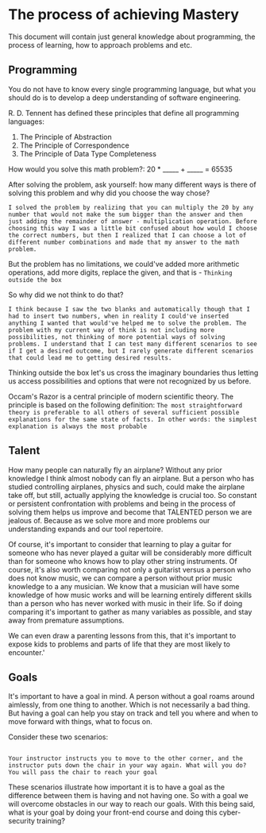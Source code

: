 # The process of achieving Mastery
This document will contain just general knowledge about programming, the process of learning, how to approach problems and etc.

## Programming
You do not have to know every single programming language, but what you should do is to develop a deep understanding of software engineering.

R. D. Tennent has defined these principles that define all programming languages:
1. The Principle of Abstraction
2. The Principle of Correspondence
3. The Principle of Data Type Completeness

How would you solve this math problem?:
20 * _____ + _____ = 65535

After solving the problem, ask yourself: how many different ways is there of solving this problem and why did you choose the way chose?

```
I solved the problem by realizing that you can multiply the 20 by any number that would not make the sum bigger than the answer and then just adding the remainder of answer - multiplication operation. Before choosing this way I was a little bit confused about how would I choose the correct numbers, but then I realized that I can choose a lot of different number combinations and made that my answer to the math problem.
```

But the problem has no limitations, we could've added more arithmetic operations, add more digits, replace the given, and that is - `Thinking outside the box`

So why did we not think to do that?

```
I think because I saw the two blanks and automatically though that I had to insert two numbers, when in reality I could've inserted anything I wanted that would've helped me to solve the problem. The problem with my current way of think is not including more possibilities, not thinking of more potential ways of solving problems. I understand that I can test many different scenarios to see if I get a desired outcome, but I rarely generate different scenarios that could lead me to getting desired results.  
```

Thinking outside the box let's us cross the imaginary boundaries thus letting us access possibilities and options that were not recognized by us before.

Occam's Razor is a central principle of modern scientific theory. The principle is based on the following definition:
`The most straightforward theory is preferable to all others of several sufficient possible explanations for the same state of facts. In other words: the simplest explanation is always the most probable`

## Talent
How many people can naturally fly an airplane?
Without any prior knowledge I think almost nobody can fly an airplane. But a person who has studied controlling airplanes, physics and such, could make the airplane take off, but still, actually applying the knowledge is crucial too. So constant or persistent confrontation with problems and being in the process of solving them helps us improve and become that TALENTED person we are jealous of. Because as we solve more and more problems our understanding expands and our tool repertoire.

Of course, it's important to consider that learning to play a guitar for someone who has never played a guitar will be considerably more difficult than for someone who knows how to play other string instruments. Of course, it's also worth comparing not only a guitarist versus a person who does not know music, we can compare a person without prior music knowledge to a any musician. We know that a musician will have some knowledge of how music works and will be learning entirely different skills than a person who has never worked with music in their life. So if doing comparing it's important to gather as many variables as possible, and stay away from premature assumptions.

We can even draw a parenting lessons from this, that it's important to expose kids to problems and parts of life that they are most likely to encounter.'

## Goals

It's important to have a goal in mind. A person without a goal roams around aimlessly, from one thing to another. Which is not necessarily a bad thing. But having a goal can help you stay on track and tell you where and when to move forward with things, what to focus on. 

Consider these two scenarios:
```You are standing still and you are instructed to move across the room, and you start moving. After a while, instructor puts a chair in your way. What will you do? - You may sit on the chair, or you may continue moving.
```
```
Your instructor instructs you to move to the other corner, and the instructor puts down the chair in your way again. What will you do?
You will pass the chair to reach your goal
```

These scenarios illustrate how important it is to have a goal as the difference between them is having and not having one.
So with a goal we will overcome obstacles in our way to reach our goals. With this being said, what is your goal by doing your front-end course and doing this cyber-security training?

```
``` 